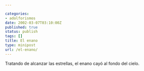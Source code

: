 ```yaml
---

categories:
- adolforismos
date: 2002-03-07T03:10:00Z
published: true
status: publish
tags: []
title: El enano
type: minipost
url: /el-enano/
---
```


Tratando de alcanzar las estrellas, el enano cayó al fondo del cielo.
